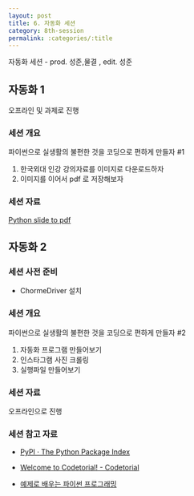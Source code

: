```yaml
---
layout: post
title: 6. 자동화 세션
category: 8th-session
permalink: :categories/:title
---
```


자동화 세션 - prod. 성준,물결 , edit. 성준




## 자동화 1

오프라인 및 과제로 진행

### 세션 개요

파이썬으로 실생활의 불편한 것을 코딩으로 편하게 만들자 #1

1. 한국외대 인강 강의자료를 이미지로 다운로드하자
2. 이미지를 이어서 pdf 로 저장해보자 

### 세션 자료

[Python slide to pdf](https://github.com/lee-sj/python-slide-to-pdf)

## 자동화 2

### 세션 사전 준비

- ChormeDriver 설치

### 세션 개요

파이썬으로 실생활의 불편한 것을 코딩으로 편하게 만들자 #2

1. 자동화 프로그램 만들어보기
2. 인스타그램 사진 크롤링
3. 실행파일 만들어보기

### 세션 자료

오프라인으로 진행

### 세션 참고 자료

- [PyPI · The Python Package Index](https://pypi.org/)

- [Welcome to Codetorial! - Codetorial](https://codetorial.net/index.html)

- [예제로 배우는 파이썬 프로그래밍](http://pythonstudy.xyz/)